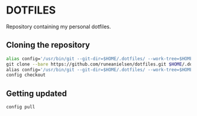 # DOTFILES
Repository containing my personal dotfiles.

## Cloning the repository

``` sh
alias config='/usr/bin/git --git-dir=$HOME/.dotfiles/ --work-tree=$HOME'\
git clone --bare https://github.com/runeanielsen/dotfiles.git $HOME/.dotfiles\
alias config='/usr/bin/git --git-dir=$HOME/.dotfiles/ --work-tree=$HOME'\
config checkout

```

## Getting updated

``` sh
config pull
```
